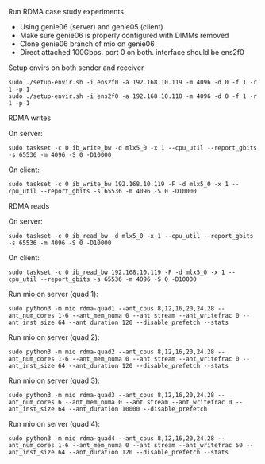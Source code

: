 Run RDMA case study experiments

- Using genie06 (server) and genie05 (client)
- Make sure genie06 is properly configured with DIMMs removed
- Clone genie06 branch of mio on genie06
- Direct attached 100Gbps. port 0 on both. interface should be ens2f0

Setup envirs on both sender and receiver

```
sudo ./setup-envir.sh -i ens2f0 -a 192.168.10.119 -m 4096 -d 0 -f 1 -r 1 -p 1
sudo ./setup-envir.sh -i ens2f0 -a 192.168.10.118 -m 4096 -d 0 -f 1 -r 1 -p 1
```

RDMA writes

On server:

```
sudo taskset -c 0 ib_write_bw -d mlx5_0 -x 1 --cpu_util --report_gbits -s 65536 -m 4096 -S 0 -D10000
```

On client:

```
sudo taskset -c 0 ib_write_bw 192.168.10.119 -F -d mlx5_0 -x 1 --cpu_util --report_gbits -s 65536 -m 4096 -S 0 -D10000
```

RDMA reads

On server:

```
sudo taskset -c 0 ib_read_bw -d mlx5_0 -x 1 --cpu_util --report_gbits -s 65536 -m 4096 -S 0 -D10000
```

On client:

```
sudo taskset -c 0 ib_read_bw 192.168.10.119 -F -d mlx5_0 -x 1 --cpu_util --report_gbits -s 65536 -m 4096 -S 0 -D10000
```

Run mio on server (quad 1):

```
sudo python3 -m mio rdma-quad1 --ant_cpus 8,12,16,20,24,28 --ant_num_cores 1-6 --ant_mem_numa 0 --ant stream --ant_writefrac 0 --ant_inst_size 64 --ant_duration 120 --disable_prefetch --stats
```

Run mio on server (quad 2):

```
sudo python3 -m mio rdma-quad2 --ant_cpus 8,12,16,20,24,28 --ant_num_cores 1-6 --ant_mem_numa 0 --ant stream --ant_writefrac 0 --ant_inst_size 64 --ant_duration 120 --disable_prefetch --stats
```

Run mio on server (quad 3):

```
sudo python3 -m mio rdma-quad3 --ant_cpus 8,12,16,20,24,28 --ant_num_cores 6 --ant_mem_numa 0 --ant stream --ant_writefrac 0 --ant_inst_size 64 --ant_duration 10000 --disable_prefetch
```


Run mio on server (quad 4):

```
sudo python3 -m mio rdma-quad4 --ant_cpus 8,12,16,20,24,28 --ant_num_cores 1-6 --ant_mem_numa 0 --ant stream --ant_writefrac 50 --ant_inst_size 64 --ant_duration 120 --disable_prefetch --stats
```